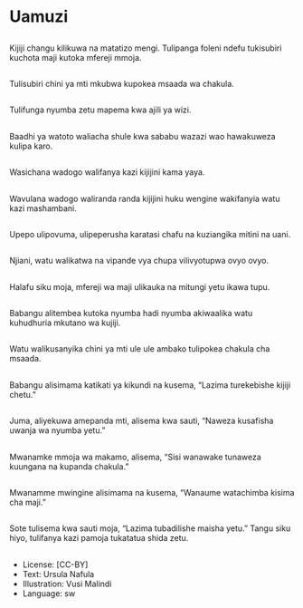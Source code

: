 # Uamuzi

##
Kijiji changu kilikuwa na matatizo
mengi.
Tulipanga foleni ndefu tukisubiri
kuchota maji kutoka mfereji mmoja.

##
Tulisubiri chini ya mti mkubwa
kupokea msaada wa chakula.

##
Tulifunga nyumba zetu mapema
kwa ajili ya wizi.

##
Baadhi ya watoto waliacha shule
kwa sababu wazazi wao
hawakuweza kulipa karo.

##
Wasichana wadogo walifanya kazi
kijijini kama yaya.

##
Wavulana wadogo waliranda randa
kijijini huku wengine wakifanyia
watu kazi mashambani.

##
Upepo ulipovuma, ulipeperusha
karatasi chafu na kuziangika mitini
na uani.

##
Njiani, watu walikatwa na vipande
vya chupa vilivyotupwa ovyo ovyo.

##
Halafu siku moja, mfereji wa maji
ulikauka na mitungi yetu ikawa tupu.

##
Babangu alitembea kutoka nyumba
hadi nyumba akiwaalika watu
kuhudhuria mkutano wa kujiji.

##
Watu walikusanyika chini ya mti ule
ule ambako tulipokea chakula cha
msaada.

##
Babangu alisimama katikati ya
kikundi na kusema, “Lazima
turekebishe kijiji chetu.”

##
Juma, aliyekuwa amepanda mti,
alisema kwa sauti, “Naweza
kusafisha uwanja wa nyumba yetu.”

##
Mwanamke mmoja wa makamo,
alisema, “Sisi wanawake tunaweza
kuungana na kupanda chakula.”

##
Mwanamme mwingine alisimama
na kusema, “Wanaume watachimba
kisima cha maji.”

##
Sote tulisema kwa sauti moja,
“Lazima tubadilishe maisha yetu.”
Tangu siku hiyo, tulifanya kazi
pamoja tukatatua shida zetu.

##
* License: [CC-BY]
* Text: Ursula Nafula
* Illustration: Vusi Malindi
* Language: sw
